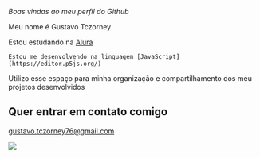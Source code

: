_Boas vindas ao meu perfil do Github_

Meu nome é Gustavo Tczorney

  Estou estudando na [Alura](https://www.alura.com.br)
  
    Estou me desenvolvendo na linguagem [JavaScript](https://editor.p5js.org/)
  
  Utilizo esse espaço para minha organização e compartilhamento dos meu projetos desenvolvidos
  
  ## Quer entrar em contato comigo
  
  gustavo.tczorney76@gmail.com
  
  ![](https://media.tenor.com/9h6oCa-dXGMAAAAS/m3n-imaanbaz.gif)

